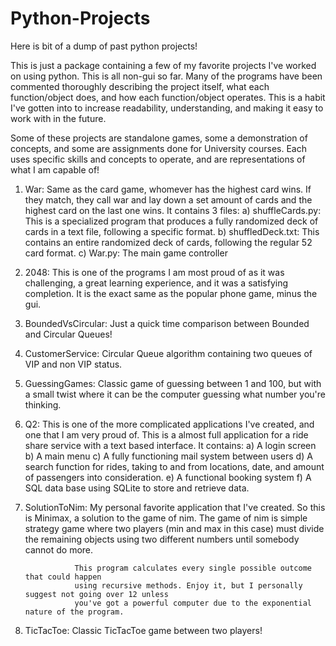 # Python-Projects
Here is bit of a dump of past python projects!

This is just a package containing a few of my favorite projects I've worked on using python. This is all non-gui so far.
Many of the programs have been commented thoroughly describing the project itself, what each function/object does, and how each function/object operates.
This is a habit I've gotten into to increase readability, understanding, and making it easy to work with in the future.

Some of these projects are standalone games, some a demonstration of concepts, and some are assignments done for University courses.
Each uses specific skills and concepts to operate, and are representations of what I am capable of!

1) War: Same as the card game, whomever has the highest card wins. If they match, they call war and lay down a set amount of cards and the highest
        card on the last one wins. It contains 3 files:
        a) shuffleCards.py: This is a specialized program that produces a fully randomized deck of cards in a text file, following a specific format.
        b) shuffledDeck.txt: This contains an entire randomized deck of cards, following the regular 52 card format.
        c) War.py: The main game controller
        
2) 2048: This is one of the programs I am most proud of as it was challenging, a great learning experience, and it was a satisfying completion.
         It is the exact same as the popular phone game, minus the gui.
         
3) BoundedVsCircular: Just a quick time comparison between Bounded and Circular Queues! 

4) CustomerService: Circular Queue algorithm containing two queues of VIP and non VIP status.

5) GuessingGames: Classic game of guessing between 1 and 100, but with a small twist where it can be the computer guessing what number you're thinking.

6) Q2: This is one of the more complicated applications I've created, and one that I am very proud of. 
       This is a almost full application for a ride share service with a text based interface. It contains:
          a) A login screen
          b) A main menu
          c) A fully functioning mail system between users
          d) A search function for rides, taking to and from locations, date, and amount of passengers into consideration.
          e) A functional booking system
          f) A SQL data base using SQLite to store and retrieve data.
          
7) SolutionToNim: My personal favorite application that I've created. So this is Minimax, a solution to the game of nim. 
                  The game of nim is simple strategy game where two players (min and max in this case) must 
                  divide the remaining objects using two different numbers until somebody cannot do more.

                  This program calculates every single possible outcome that could happen
                  using recursive methods. Enjoy it, but I personally suggest not going over 12 unless 
                  you've got a powerful computer due to the exponential nature of the program.
                  
8) TicTacToe: Classic TicTacToe game between two players!
          
          
